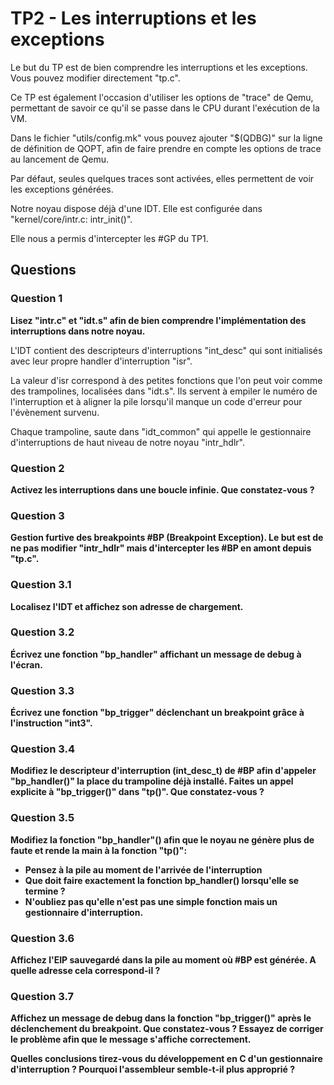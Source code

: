 # TP2 - Les interruptions et les exceptions

Le but du TP est de bien comprendre les interruptions et les exceptions. Vous pouvez modifier directement "tp.c".

Ce TP est également l'occasion d'utiliser les options de "trace" de Qemu, permettant de savoir ce qu'il se passe dans le CPU durant l'exécution de la VM.

Dans le fichier "utils/config.mk" vous pouvez ajouter "$(QDBG)" sur la ligne de définition de QOPT, afin de faire prendre en compte les options de trace au lancement de Qemu.

Par défaut, seules quelques traces sont activées, elles permettent de voir les exceptions générées.

Notre noyau dispose déjà d'une IDT. Elle est configurée dans "kernel/core/intr.c: intr_init()".

Elle nous a permis d'intercepter les #GP du TP1.


## Questions

### Question 1

**Lisez "intr.c" et "idt.s" afin de bien comprendre l'implémentation des interruptions dans notre noyau.**

L'IDT contient des descripteurs d'interruptions "int_desc" qui sont initialisés avec leur propre handler d'interruption "isr".

La valeur d'isr correspond à des petites fonctions que l'on peut voir comme des trampolines, localisées dans "idt.s". Ils servent à empiler le numéro de l'interruption et à aligner la pile lorsqu'il manque un code d'erreur pour l'évènement survenu.

Chaque trampoline, saute dans "idt_common" qui appelle le gestionnaire d'interruptions de haut niveau de notre noyau "intr_hdlr".

### Question 2

**Activez les interruptions dans une boucle infinie. Que constatez-vous ?**

### Question 3

**Gestion furtive des breakpoints #BP (Breakpoint Exception). Le but est de ne pas modifier "intr_hdlr" mais d'intercepter les #BP en amont depuis "tp.c".**

### Question 3.1

**Localisez l'IDT et affichez son adresse de chargement.**

### Question 3.2

**Écrivez une fonction "bp_handler" affichant un message de debug à l'écran.**

### Question 3.3

**Écrivez une fonction "bp_trigger" déclenchant un breakpoint grâce à l'instruction "int3".**

### Question 3.4

**Modifiez le descripteur d'interruption (int_desc_t) de #BP afin d'appeler "bp_handler()" la place du trampoline déjà installé. Faites un appel explicite à "bp_trigger()" dans "tp()". Que constatez-vous ?**

### Question 3.5

**Modifiez la fonction "bp_handler"() afin que le noyau ne génère plus de faute et rende la main à la fonction "tp()":**
 - **Pensez à la pile au moment de l'arrivée de l'interruption**
 - **Que doit faire exactement la fonction bp_handler() lorsqu'elle se termine ?**
 - **N'oubliez pas qu'elle n'est pas une simple fonction mais un gestionnaire d'interruption.**

### Question 3.6

**Affichez l'EIP sauvegardé dans la pile au moment où #BP est générée. A quelle adresse cela correspond-il ?**

### Question 3.7

**Affichez un message de debug dans la fonction "bp_trigger()" après le déclenchement du breakpoint. Que constatez-vous ? Essayez de corriger le problème afin que le message s'affiche correctement.**

**Quelles conclusions tirez-vous du développement en C d'un gestionnaire d'interruption ? Pourquoi l'assembleur semble-t-il plus approprié ?**
